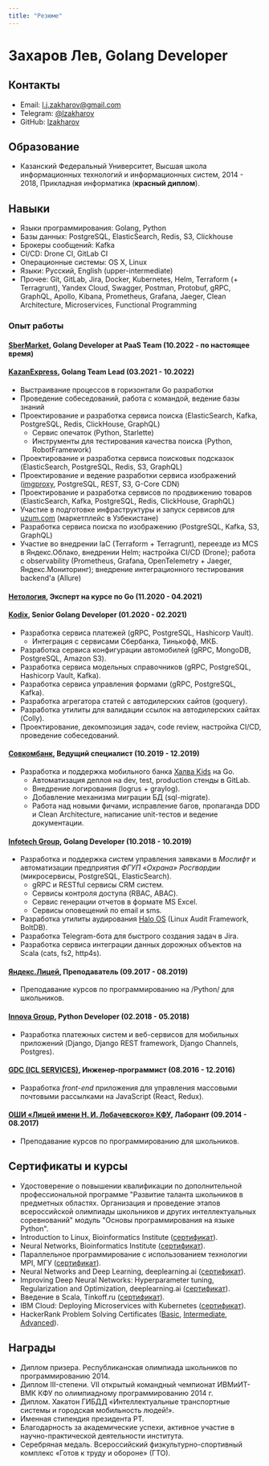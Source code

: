```yaml
---
title: "Резюме"
---
```


# Захаров Лев, Golang Developer

## Контакты

- Email: [l.j.zakharov@gmail.com](mailto:l.j.zakharov@gmail.com)
- Telegram: [@lzakharov](https://t.me/lzakharov)
- GitHub: [lzakharov](https://github.com/lzakharov)

## Образование

- Казанский Федеральный Университет, Высшая школа информационных технологий и информационных систем, 2014 - 2018, Прикладная информатика (**красный диплом**).

## Навыки

- Языки программирования: Golang, Python
- Базы данных: PostgreSQL, ElasticSearch, Redis, S3, Clickhouse
- Брокеры сообщений: Kafka
- CI/CD: Drone CI, GitLab CI
- Операционные системы: OS X, Linux
- Языки: Русский, English (upper-intermediate)
- Прочее: Git, GitLab, Jira, Docker, Kubernetes, Helm, Terraform (+ Terragrunt),
  Yandex Cloud, Swagger, Postman, Protobuf, gRPC, GraphQL, Apollo, Kibana, Prometheus, Grafana, 
  Jaeger, Clean Architecture, Microservices, Functional Programming

### Опыт работы

#### [SberMarket](https://sbermarket.ru), Golang Developer at PaaS Team (10.2022 - по настоящее время)

#### [KazanExpress](https://kazanexpress.ru), Golang Team Lead (03.2021 - 10.2022)

+ Выстраивание процессов в горизонтали Go разработки
+ Проведение собеседований, работа с командой, ведение базы знаний
+ Проектирование и разработка сервиса поиска (ElasticSearch, Kafka, PostgreSQL, Redis, ClickHouse, GraphQL)
    * Сервис опечаток (Python, Starlette)
    * Инструменты для тестирования качества поиска (Python, RobotFramework)
+ Проектирование и разработка сервиса поисковых подсказок (ElasticSearch, PostgreSQL, Redis, S3, GraphQL)
+ Проектирование и ведение разработки сервиса изображений ([imgproxy](https://imgproxy.net), PostgreSQL, REST, S3, G-Core CDN)
+ Проектирование и разработка сервисов по продвижению товаров (ElasticSearch, Kafka, PostgreSQL, Redis, ClickHouse, GraphQL)
+ Участие в подготовке инфраструктуры и запуск сервисов для [uzum.com](https://uzum.uz) (маркетплейс в Узбекистане)
+ Разработка сервиса поиска по изображению (PostgreSQL, Kafka, S3, GraphQL)
+ Участие во внедрении IaC (Terraform + Terragrunt), переезде из MCS в Яндекс.Облако, внедрении Helm; 
  настройка CI/CD (Drone);
  работа с observability (Prometheus, Grafana, OpenTelemetry + Jaeger, Яндекс.Мониторинг);
  внедрение интеграционного тестирования backend'а (Allure)

#### [Нетология](https://netology.ru), Эксперт на курсе по Go (11.2020 - 04.2021)

#### [Kodix](https://agency.kodix.ru/), Senior Golang Developer (01.2020 - 02.2021)
+ Разработка сервиса платежей (gRPC, PostgreSQL, Hashicorp Vault).
    * Интеграция с сервисами Сбербанка, Тинькофф, МКБ.
+ Разработка сервиса конфигурации автомобилей (gRPC, MongoDB, PostgreSQL, Amazon S3).
+ Разработка сервиса модельных справочников (gRPC, PostgreSQL, Hashicorp Vault, Kafka).
+ Разработка сервиса управления формами (gRPC, PostgreSQL, Kafka).
+ Разработка агрегатора статей с автодилерских сайтов (goquery).
+ Разработка утилиты для валидации ссылок на автодилерских сайтах (Colly).
+ Проектирование, декомпозиция задач, code review, настройка CI/CD, проведение собеседований.

#### [Совкомбанк](https://sovcombank.ru), Ведущий специалист (10.2019 - 12.2019)
+ Разработка и поддержка мобильного банка [Халва Kids](https://kids.halvacard.ru) на Go.
    * Автоматизация деплоя на dev, test, production стенды в GitLab.
    * Внедрение логирования (logrus + graylog).
    * Добавление механизма миграции БД (sql-migrate).
    * Работа над новыми фичами, исправление багов, пропаганда DDD и Clean Architecture, написание unit-тестов и ведение документации.

#### [Infotech Group](https://www.infotech.group/), Golang Developer (10.2018 - 10.2019)
+ Разработка и поддержка систем управления заявками в *Мослифт* и автоматизации предприятия *ФГУП «Охрана» Росгвардии* (микросервисы, PostgreSQL, ElasticSearch).
    * gRPC и RESTful сервисы CRM систем.
    * Сервисы контроля доступа (RBAC, ABAC).
    * Сервис генерации отчетов в формате MS Excel.
    * Сервисы оповещений по email и sms.
+ Разработка утилиты аудирования [Halo OS](https://haloos.ru) (Linux Audit Framework, BoltDB).
+ Разработка Telegram-бота для быстрого создания задач в Jira.
+ Разработка сервиса интеграции данных дорожных объектов на Scala (cats, fs2, http4s).

#### [Яндекс.Лицей](https://yandexlyceum.ru/), Преподаватель (09.2017 - 08.2019)
+ Преподавание курсов по программированию на /Python/ для школьников.

#### [Innova Group](https://innovacompanies.com/), Python Developer (02.2018 - 05.2018)
+ Разработка платежных систем и веб-сервисов для мобильных приложений (Django, Django REST framework, Django Channels, Postgres).

#### [GDC (ICL SERVICES)](http://icl-services.com/), Инженер-программист (08.2016 - 12.2016)
+ Разработка *front-end* приложения для управления массовыми почтовыми рассылками на JavaScript (React, Redux).

#### [ОШИ «Лицей имени Н. И. Лобачевского» КФУ](https://kpfu.ru/liceum), Лаборант (09.2014 - 08.2017)
+ Преподавание курсов по программированию для школьников.

## Сертификаты и курсы

- Удостоверение о повышении квалификации по дополнительной профессиональной программе "Развитие таланта школьников в предметных областях. Организация и проведение этапов всероссийской олимпиады школьников и других интеллектуальных соревнований" модуль "Основы программирования на языке Python".
- Introduction to Linux, Bioinformatics Institute ([сертификат](https://stepik.org/certificate/a5be96ccb072ab5111d87827a136717d8cd3b07c.pdf)).
- Neural Networks, Bioinformatics Institute ([сертификат](https://stepik.org/certificate/e76394b2a12210c8785eaee1ba321507cc38b12c.pdf)).
- Параллельное программирование с использованием технологии MPI, МГУ ([сертификат](https://www.intuit.ru/verifydiplomas/101054900)).
- Neural Networks and Deep Learning, deeplearning.ai ([сертификат](https://www.coursera.org/account/accomplishments/certificate/RNA9D7YTE9LY)).
- Improving Deep Neural Networks: Hyperparameter tuning, Regularization and Optimization, deeplearning.ai ([сертификат](https://www.coursera.org/account/accomplishments/certificate/8B6U4TYN9K83)).
- Введение в Scala, Tinkoff.ru ([сертификат](https://stepik.org/certificate/be03c58fee7c7a50a60b3a6d9113fa2b8c95fbfc.pdf)).
- IBM Cloud: Deploying Microservices with Kubernetes ([сертификат](https://www.coursera.org/account/accomplishments/certificate/8YD5PVQFBHKE)).
- HackerRank Problem Solving Certificates ([Basic](https://www.hackerrank.com/certificates/34d43c18635d), [Intermediate](https://www.hackerrank.com/certificates/ecc777c2842a), [Advanced](https://www.hackerrank.com/certificates/df000de9d399)).

## Награды

- Диплом призера. Республиканская олимпиада школьников по программированию 2014.
- Диплом III-степени. VII открытый командный чемпионат ИВМиИТ-ВМК КФУ по олимпиадному программированию 2014 г.
- Диплом. Хакатон ГИБДД «Интеллектуальные транспортные системы и городская мобильность людей!».
- Именная стипендия президента РТ.
- Благодарность за академические успехи, активное участие в научно-практической деятельности института.
- Серебряная медаль. Всероссийский физкультурно-спортивный комплекс «Готов к труду и обороне» (ГТО).
